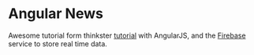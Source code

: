 # Angular News
Awesome tutorial form thinkster [tutorial](https://thinkster.io/angulartutorial/learn-to-build-realtime-webapps/) with AngularJS, and the [Firebase](https://www.firebase.com/) service to store real time data.